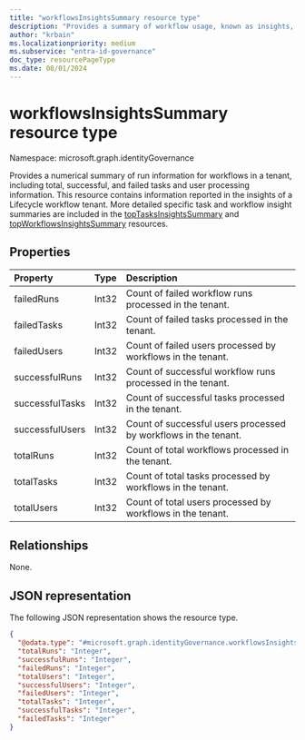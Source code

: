 ```yaml
---
title: "workflowsInsightsSummary resource type"
description: "Provides a summary of workflow usage, known as insights, of Lifecycle Workflows in a tenant."
author: "krbain"
ms.localizationpriority: medium
ms.subservice: "entra-id-governance"
doc_type: resourcePageType
ms.date: 08/01/2024
---
```


# workflowsInsightsSummary resource type

Namespace: microsoft.graph.identityGovernance

Provides a numerical summary of run information for workflows in a tenant, including total, successful, and failed tasks and user processing information. This resource contains information reported in the insights of a Lifecycle workflow tenant. More detailed specific task and workflow insight summaries are included in the [topTasksInsightsSummary](identitygovernance-toptasksinsightssummary.md) and [topWorkflowsInsightsSummary](identitygovernance-topworkflowsinsightssummary.md) resources.

## Properties

|Property|Type|Description|
|:---|:---|:---|
|failedRuns|Int32|Count of failed workflow runs processed in the tenant.|
|failedTasks|Int32|Count of failed tasks processed in the tenant.|
|failedUsers|Int32|Count of failed users processed by workflows in the tenant.|
|successfulRuns|Int32|Count of successful workflow runs processed in the tenant.|
|successfulTasks|Int32|Count of successful tasks processed in the tenant.|
|successfulUsers|Int32|Count of successful users processed by workflows in the tenant.|
|totalRuns|Int32|Count of total workflows processed in the tenant.|
|totalTasks|Int32|Count of total tasks processed by workflows in the tenant.|
|totalUsers|Int32|Count of total users processed by workflows in the tenant.|

## Relationships

None.

## JSON representation

The following JSON representation shows the resource type.
<!-- {
  "blockType": "resource",
  "@odata.type": "microsoft.graph.identityGovernance.workflowsInsightsSummary"
}
-->
``` json
{
  "@odata.type": "#microsoft.graph.identityGovernance.workflowsInsightsSummary",
  "totalRuns": "Integer",
  "successfulRuns": "Integer",
  "failedRuns": "Integer",
  "totalUsers": "Integer",
  "successfulUsers": "Integer",
  "failedUsers": "Integer",
  "totalTasks": "Integer",
  "successfulTasks": "Integer",
  "failedTasks": "Integer"
}
```
